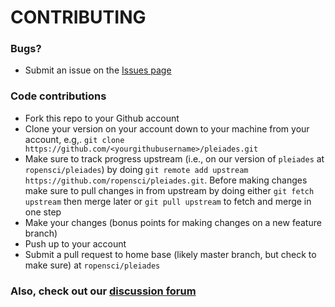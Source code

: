 # CONTRIBUTING #

### Bugs?

* Submit an issue on the [Issues page](https://github.com/ropensci/pleiades/issues)

### Code contributions

* Fork this repo to your Github account
* Clone your version on your account down to your machine from your account, e.g,. `git clone https://github.com/<yourgithubusername>/pleiades.git`
* Make sure to track progress upstream (i.e., on our version of `pleiades` at `ropensci/pleiades`) by doing `git remote add upstream https://github.com/ropensci/pleiades.git`. Before making changes make sure to pull changes in from upstream by doing either `git fetch upstream` then merge later or `git pull upstream` to fetch and merge in one step
* Make your changes (bonus points for making changes on a new feature branch)
* Push up to your account
* Submit a pull request to home base (likely master branch, but check to make sure) at `ropensci/pleiades`

### Also, check out our [discussion forum](https://discuss.ropensci.org)
